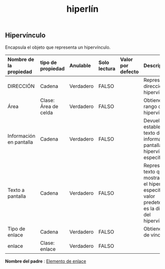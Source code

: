 ﻿---
title: hiperlín
second_title: Aspose.Cells Cloud Documen
type: docs
url: /es/specification/model/hyperlink/
description: "Aspose.Cells Especificación del modelo de nube: hipervínculo. Maneje sin esfuerzo Excel y otros documentos de hoja de cálculo con funciones como abrir, generar, editar, dividir, fusionar, comparar y convertir."
kwords: Excel, Office, hoja de cálculo, nube REST API, hipervínculo
weight: 50
---
## **Hipervínculo**

 Encapsula el objeto que representa un hipervínculo.

| Nombre de la propiedad| tipo de propiedad| Anulable| Solo lectura| Valor por defecto| Descripción|
|:- |:- |:- |:- |:- |:- |
| DIRECCIÓN| Cadena| Verdadero| FALSO|| Representa la dirección de un hipervínculo.|
| Área| Clase: Área de celda| Verdadero| FALSO|| Obtiene el rango del hipervínculo.|
| Información en pantalla| Cadena| Verdadero| FALSO|| Devuelve o establece el texto de información en pantalla para el hipervínculo especificado.|
| Texto a pantalla| Cadena| Verdadero| FALSO|| Representa el texto que se mostrará para el hipervínculo especificado. El valor predeterminado es la dirección del hipervínculo.|
| Tipo de enlace| Cadena| Verdadero| FALSO|| Obtiene el tipo de vínculo.|
| enlace| Clase: enlace| Verdadero| FALSO|||

**Nombre del padre** : [Elemento de enlace](/specification/model/linkelement)

